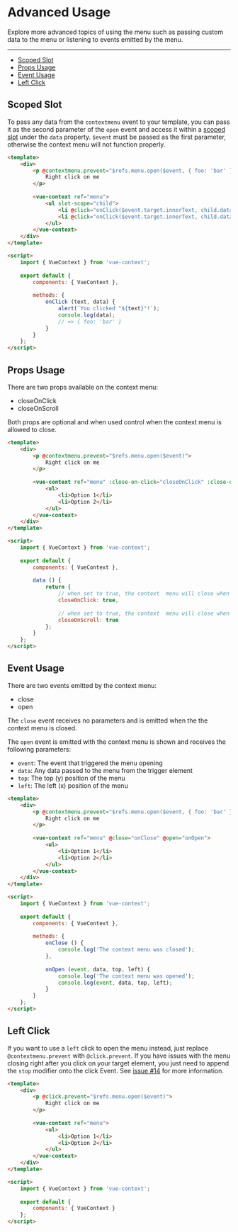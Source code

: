 # Advanced Usage

Explore more advanced topics of using the menu such as passing custom data to the menu or listening to
events emitted by the menu.

---

- [Scoped Slot](#scoped-slot)
- [Props Usage](#props-usage)
- [Event Usage](#event-usage)
- [Left Click](#left-click)

<a name="scoped-slot"></a>
## Scoped Slot

To pass any data from the `contextmenu` event to your template, you can pass it as the second parameter of the `open` event
and access it within a [scoped slot](https://vuejs.org/v2/guide/components.html#Scoped-Slots) under the `data` property.
`$event` must be passed as the first parameter, otherwise the context menu will not function properly.

```html
<template>
    <div>
        <p @contextmenu.prevent="$refs.menu.open($event, { foo: 'bar' }">
            Right click on me
        </p>
        
        <vue-context ref="menu">
            <ul slot-scope="child">
                <li @click="onClick($event.target.innerText, child.data)">Option 1</li>
                <li @click="onClick($event.target.innerText, child.data)">Option 2</li>            
            </ul>
        </vue-context>
    </div>
</template>

<script>
    import { VueContext } from 'vue-context';
    
    export default {
        components: { VueContext },
        
        methods: {
            onClick (text, data) {
                alert(`You clicked "${text}"!`);
                console.log(data);
                // => { foo: 'bar' }
            }
        }        
    };
</script>
```

<a name="props-usage"></a>
## Props Usage

There are two props available on the context menu:
- closeOnClick
- closeOnScroll

Both props are optional and when used control when the context menu is allowed to close. 

```html
<template>
    <div>
        <p @contextmenu.prevent="$refs.menu.open($event)">
            Right click on me
        </p>
        
        <vue-context ref="menu" :close-on-click="closeOnClick" :close-on-scroll="closeOnScroll">
            <ul>
                <li>Option 1</li>
                <li>Option 2</li>
            </ul>
        </vue-context>
    </div>
</template>

<script>
    import { VueContext } from 'vue-context';
    
    export default {
        components: { VueContext },
        
        data () {
            return {
                // when set to true, the context  menu will close when clicked on
                closeOnClick: true,
                
                // when set to true, the context  menu will close when the window is scrolled
                closeOnScroll: true
            };
        }
    };
</script>
```

<a name="event-usage"></a>
## Event Usage

There are two events emitted by the context menu:
- close
- open

The `close` event receives no parameters and is emitted when the the context menu is closed. 

The `open` event is emitted with the context menu is shown and receives the following parameters:
- `event`: The event that triggered the menu opening
- `data`: Any data passed to the menu from the trigger element
- `top`: The top (y) position of the menu
- `left`: The left (x) position of the menu

```html
<template>
    <div>
        <p @contextmenu.prevent="$refs.menu.open($event, { foo: 'bar' })">
            Right click on me
        </p>
        
        <vue-context ref="menu" @close="onClose" @open="onOpen">
            <ul>
                <li>Option 1</li>
                <li>Option 2</li>
            </ul>
        </vue-context>
    </div>
</template>

<script>
    import { VueContext } from 'vue-context';
    
    export default {
        components: { VueContext },
        
        methods: {
            onClose () {
                console.log('The context menu was closed');
            },
            
            onOpen (event, data, top, left) {
                console.log('The context menu was opened');
                console.log(event, data, top, left);
            }
        }
    };
</script>
```

<a name="left-click"></a>
## Left Click

If you want to use a `left` click to open the menu instead, just replace `@contextmenu.prevent` with `@click.prevent`.
If you have issues with the menu closing right after you click on your target element, you just need to append the `stop`
modifier onto the click Event. See [issue #14](https://github.com/rawilk/vue-context/issues/14) for more information.

```html
<template>
    <div>
        <p @click.prevent="$refs.menu.open($event)">
            Right click on me
        </p>
        
        <vue-context ref="menu">
            <ul>
                <li>Option 1</li>
                <li>Option 2</li>
            </ul>
        </vue-context>
    </div>
</template>

<script>
    import { VueContext } from 'vue-context';
    
    export default {
        components: { VueContext }
    };
</script>
```